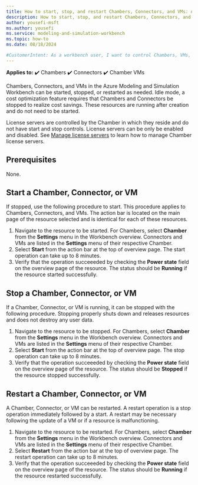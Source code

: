 ```yaml
---
title: How to start, stop, and restart Chambers, Connectors, and VMs: Azure Modeling and Simulation Workbench
description: How to start, stop, and restart Chambers, Connectors, and VMs in the Azure Modeling and Simulation Workbench
author: yousefi-msft
ms.author: yousefi
ms.service: modeling-and-simulation-workbench
ms.topic: how-to
ms.date: 08/18/2024

#CustomerIntent: As a workbench user, I want to control Chambers, VMs, and Connectors.
---
```


**Applies to:** :heavy_check_mark: Chambers :heavy_check_mark: Connectors :heavy_check_mark: Chamber VMs

Chambers, Connectors, and VMs in the Azure Modeling and Simulation Workbench can be started, stopped, or restarted as needed. Idle mode, a cost optimization feature requires that Chambers and Connectors be stopped to realize cost savings. These resources are running after creation and do not need to be started.

License servers are controlled by the Chamber in which they reside and do not have start and stop controls. License servers can be only be enabled and disabled.  See [Manage license servers](./how-to-guide-licenses.md) to learn how to manage Chamber license servers.

## Prerequisites

None.

## Start a Chamber, Connector, or VM

If stopped, use the following procedure to start. This procedure applies to Chambers, Connectors, and VMs. The action bar is located on the main page of the resource selected and is identical for each of these resources.  

1. Navigate to the resource to be started. For Chambers, select **Chamber** from the **Settings** menu in the Workbench overview. Connectors and VMs are listed in the **Settings** menu of their respective Chamber.
1. Select **Start** from the action bar at the top of overview page.  The start operation can take up to 8 minutes.
1. Verify that the operation succeeeded by checking the **Power state** field on the overview page of the resource. The status should be **Running** if the resource started successfully.

## Stop a Chamber, Connector, or VM

If a Chamber, Connector, or VM is running, it can be stopped with the following procedure. Stopping properly shuts down and releases resources and does not destroy any user data.

1. Navigate to the resource to be stopped. For Chambers, select **Chamber** from the **Settings** menu in the Workbench overview. Connectors and VMs are listed in the **Settings** menu of their respective Chamber.
1. Select **Start** from the action bar at the top of overview page.  The stop operation can take up to 8 minutes.
1. Verify that the operation succeeeded by checking the **Power state** field on the overview page of the resource. The status should be **Stopped** if the resource stopped successfully.

## Restart a Chamber, Connector, or VM

A Chamber, Connector, or VM can be restarted. A restart operation is a stop operation immediately followed by a start. A restart may be necessary following the update of a VM or if a resource is malfunctioning.

1. Navigate to the resource to be restarted. For Chambers, select **Chamber** from the **Settings** menu in the Workbench overview. Connectors and VMs are listed in the **Settings** menu of their respective Chamber.
1. Select **Restart** from the action bar at the top of overview page.  The restart operation can take up to 8 minutes.
1. Verify that the operation succeeeded by checking the **Power state** field on the overview page of the resource. The status should be **Running** if the resource restarted successfully.
